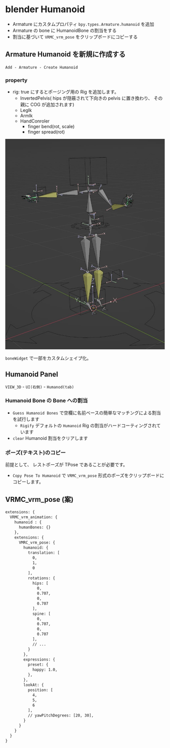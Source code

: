 # blender Humanoid

- Armature にカスタムプロパティ `bpy.types.Armature.humanoid` を追加
- Armature の bone に HumanoidBone の割当をする
- 割当に基づいて `VRMC_vrm_pose` をクリップボードにコピーする

## Armature Humanoid を新規に作成する

`Add - Armature - Create Humanoid`

### property

- rig: true にするとポージング用の Rig を追加します。
  - InvertedPelvis( hips が隠蔽されて下向きの pelvis に置き換わり、 その親に COG が追加されます)
  - LegIk
  - ArmIk
  - HandConroler
    - finger bend(rot, scale)
    - finger spread(rot)

![humanoid_rig](./humanoid_rig.jpg)

`boneWidget` で一部をカスタムシェイプ化。

## Humanoid Panel

`VIEW_3D` - `UI(右側)`  - `Humanod(tab)`

### Humanoid Bone の Bone への割当

- `Guess Humanoid Bones` で空欄に名前ベースの簡単なマッチングによる割当を試行します
  - `Rigify` デフォルトの `Humanoid` Rig の割当がハードコーティングされています
- `clear` Humanoid 割当をクリアします

### ポーズ(テキスト)のコピー

前提として、 レストポーズが TPose であることが必要です。

- `Copy Pose To Humanoid` で `VRMC_vrm_pose` 形式のポーズをクリップボードにコピーします。

## VRMC_vrm_pose (案)

```json5
extensions: {
  VRMC_vrm_animation: {
    humanoid : {
      humanBones: {}
    },
    extensions: {
      VMRC_vrm_pose: {
        humanoid: {
          translation: [
            0,
            1,
            0
          ],
          rotations: {
            hips: [
              0,
              0.707,
              0,
              0.707
            ],
            spine: [
              0,
              0.707,
              0,
              0.707
            ],
            // ...
          }
        },
        expressions: {
          preset: {
            happy: 1.0,
          },
        },
        lookAt: {
          position: [
            4,
            5,
            6
          ],
          // yawPitchDegrees: [20, 30],
        }
      }
    }
  }
}
```
